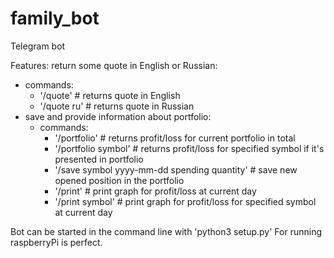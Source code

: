 # family_bot

Telegram bot

Features:
return some quote in English or Russian:
- commands:
  - '/quote' # returns quote in English
  - '/quote ru' # returns quote in Russian 
- save and provide information about portfolio:
  - commands:
    - '/portfolio' # returns profit/loss for current portfolio in total
    - '/portfolio symbol' # returns profit/loss for specified symbol if it's presented in portfolio
    - '/save symbol yyyy-mm-dd spending quantity' # save new opened position in the portfolio
    - '/print' # print graph for profit/loss at current day
    - '/print symbol' # print graph for profit/loss for specified symbol at current day

Bot can be started in the command line with 'python3 setup.py' 
For running raspberryPi is perfect. 
